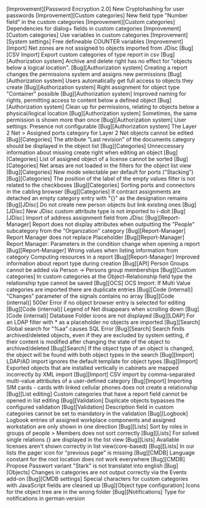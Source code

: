 [Improvement][Password Encryption 2.0] New Cryptohashing for user passwords
[Improvement][Custom categories]       New field type "Number field" in the custom categories
[Improvement][Custom categories]       Dependencies for dialog+ fields in custom categories
[Improvement][Custom categories]       Use variables in custom categories
[Improvement][System settings]         Free defineable COUNTER variables
[Improvement][Import]                  Net zones are not assigned to objects imported from JDisc
[Bug][CSV Import]                      Export custom categories of type report in csv
[Bug][Authorization system]            Archive and delete right has no effect for "objects below a logical location".
[Bug][Authorization system]            Creating a report changes the permissions system and assigns new permissions
[Bug][Authorization system]            Users automatically get full access to objects they create
[Bug][Authorization system]            Right assignment for object type "Container" possible
[Bug][Authorization system]            Improved naming for rights, permitting access to content below a defined object
[Bug][Authorization system]            Clean up for permissions, relating to objects below a physical/logical location
[Bug][Authorization system]            Sometimes, the same permission is shown more than once
[Bug][Authorization system]            User settings: Presence not configurable
[Bug][Authorization system]            The Layer 2 Net > Assigned ports category for Layer 2 Net objects cannot be edited
[Bug][Categories]                      The attribute "Last revision" of the documents category should be displayed in the object list
[Bug][Categories]                      Unneccessary information about missing create right when editing an object
[Bug][Categories]                      List of assigned object of a license cannot be sorted
[Bug][Categories]                      Net areas are not loaded in the filters for the object list view
[Bug][Categories]                      New mode selectable per default for ports ("Stacking")
[Bug][Categories]                      The position of the label of the empty values filter is not related to the checkboxes
[Bug][Categories]                      Sorting ports and connectors in the cabling browser
[Bug][Categories]                      If contract assignments are detached an empty category entry with "{}" as the designation remains
[Bug][JDisc]                           Do not create new person objects but link existing ones
[Bug][JDisc]                           New JDisc custom attribute type is not imported to i-doit
[Bug][JDisc]                           Import of address assignment field from JDisc
[Bug][Report-Manager]                  Report does not display attributes when outputting the "People" subcategory from the "Organization" category
[Bug][Report-Manager]                  Report Manager does not replace Placeholder
[Bug][Report-Manager]                  Report Manager: Parameters in the condition change when opening a report
[Bug][Report-Manager]                  Wrong values when listing information from category Computing resources in a report
[Bug][Report-Manager]                  Improved information about report type during creation
[Bug][API]                             Person Groups cannot be added via Person -> Persons group memberships
[Bug][Custom categories]               In custom categories at the Object-Relationship field type the relationship type cannot be saved
[Bug][OCS]                             OCS Import: If Multi Value categories are imported there are duplicate entries
[Bug][Code (internal)]                 "Changes" parameter of the signals contains no array
[Bug][Code (internal)]                 500er Error if no object browser entry is selected for editing
[Bug][Code (internal)]                 Legend of Net disappears when scrolling down
[Bug][Code (internal)]                 Database Folder icons are not displayed
[Bug][LDAP]                            For an LDAP filter with * as a placeholder no objects are imported
[Bug][Search]                          Global search for "%aa" causes SQL Error
[Bug][Search]                          Search finds archived/deleted objects, even if they are excluded by system setting, if their content is modified after changing the state of the object to archived/deleted
[Bug][Search]                          If the object type of an object is changed, the object will be found with both object types in the search
[Bug][Import]                          LDAP/AD import ignores the default template for object types
[Bug][Import]                          Exported objects that are installed vertically in cabinets are mapped incorrectly by XML import
[Bug][Import]                          CSV import by comma-separated multi-value attributes of a user-defined category
[Bug][Import]                          Importing SIM cards - cards with linked cellular phones does not create a relationship
[Bug][List editing]                    Custom categories that have a report field cannot be opened in list editing
[Bug][Validation]                      Duplicate objects bypasses the configured validation
[Bug][Validation]                      Description field in custom categories cannot be set to mandatory in the validation
[Bug][Logbook]                         Logbook entries of assigned workplace components and assigned workstation are only shown in one direction
[Bug][Lists]                           Sort by roles in groups of people > Members does not sort correctly
[Bug][Lists]                           For solved single relations {} are displayed in the list view
[Bug][Lists]                           Available licenses aren't shown correctly in list view(core-based)
[Bug][Lists]                           In our lists the pager icon for "previous page" is missing
[Bug][CMDB]                            Language constant for the root location does not work everywhere
[Bug][CMDB]                            Propose Passwort variant "Stark" is not translatet into english
[Bug][Objects]                         Changes in categories are not output correctly via the Events add-on
[Bug][CMDB settings]                   Special characters for custom categories with JavaScript fields are cleaned up
[Bug][Object type configuration]       Icons for the object tree are in the wrong folder
[Bug][Notifications]                   Type for notifications in german version